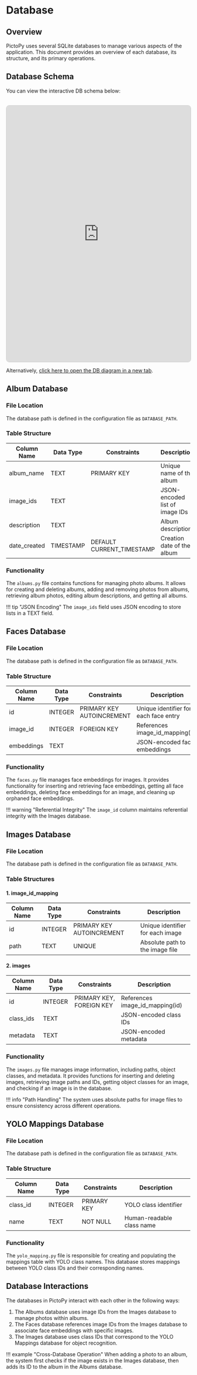 # Database

## Overview

PictoPy uses several SQLite databases to manage various aspects of the application. This document provides an overview of each database, its structure, and its primary operations.
 

## Database Schema

You can view the interactive DB schema below:
<br>
<br>

<iframe 
  src="https://dbdiagram.io/e/685704c4f039ec6d364647e1/68701a53f413ba350850acf9" 
  width="100%" 
  height="700px" 
  style="border: 1px solid #ccc; border-radius: 8px;"
  loading="lazy"
  allowfullscreen>
</iframe>
<br>

 Alternatively, [click here to open the DB diagram in a new tab](https://dbdiagram.io/d/PictoPy-685704c4f039ec6d364647e1).






## Album Database

### File Location

The database path is defined in the configuration file as `DATABASE_PATH`.

### Table Structure

| Column Name  | Data Type | Constraints               | Description                    |
| ------------ | --------- | ------------------------- | ------------------------------ |
| album_name   | TEXT      | PRIMARY KEY               | Unique name of the album       |
| image_ids    | TEXT      |                           | JSON-encoded list of image IDs |
| description  | TEXT      |                           | Album description              |
| date_created | TIMESTAMP | DEFAULT CURRENT_TIMESTAMP | Creation date of the album     |

### Functionality

The `albums.py` file contains functions for managing photo albums. It allows for creating and deleting albums, adding and removing photos from albums, retrieving album photos, editing album descriptions, and getting all albums.

!!! tip "JSON Encoding"
The `image_ids` field uses JSON encoding to store lists in a TEXT field.

## Faces Database

### File Location

The database path is defined in the configuration file as `DATABASE_PATH`.

### Table Structure

| Column Name | Data Type | Constraints               | Description                           |
| ----------- | --------- | ------------------------- | ------------------------------------- |
| id          | INTEGER   | PRIMARY KEY AUTOINCREMENT | Unique identifier for each face entry |
| image_id    | INTEGER   | FOREIGN KEY               | References image_id_mapping(id)       |
| embeddings  | TEXT      |                           | JSON-encoded face embeddings          |

### Functionality

The `faces.py` file manages face embeddings for images. It provides functionality for inserting and retrieving face embeddings, getting all face embeddings, deleting face embeddings for an image, and cleaning up orphaned face embeddings.

!!! warning "Referential Integrity"
The `image_id` column maintains referential integrity with the Images database.

## Images Database

### File Location

The database path is defined in the configuration file as `DATABASE_PATH`.

### Table Structures

#### 1. image_id_mapping

| Column Name | Data Type | Constraints               | Description                      |
| ----------- | --------- | ------------------------- | -------------------------------- |
| id          | INTEGER   | PRIMARY KEY AUTOINCREMENT | Unique identifier for each image |
| path        | TEXT      | UNIQUE                    | Absolute path to the image file  |

#### 2. images

| Column Name | Data Type | Constraints              | Description                     |
| ----------- | --------- | ------------------------ | ------------------------------- |
| id          | INTEGER   | PRIMARY KEY, FOREIGN KEY | References image_id_mapping(id) |
| class_ids   | TEXT      |                          | JSON-encoded class IDs          |
| metadata    | TEXT      |                          | JSON-encoded metadata           |

### Functionality

The `images.py` file manages image information, including paths, object classes, and metadata. It provides functions for inserting and deleting images, retrieving image paths and IDs, getting object classes for an image, and checking if an image is in the database.

!!! info "Path Handling"
The system uses absolute paths for image files to ensure consistency across different operations.

## YOLO Mappings Database

### File Location

The database path is defined in the configuration file as `DATABASE_PATH`.

### Table Structure

| Column Name | Data Type | Constraints | Description               |
| ----------- | --------- | ----------- | ------------------------- |
| class_id    | INTEGER   | PRIMARY KEY | YOLO class identifier     |
| name        | TEXT      | NOT NULL    | Human-readable class name |

### Functionality

The `yolo_mapping.py` file is responsible for creating and populating the mappings table with YOLO class names. This database stores mappings between YOLO class IDs and their corresponding names.

## Database Interactions

The databases in PictoPy interact with each other in the following ways:

1. The Albums database uses image IDs from the Images database to manage photos within albums.
2. The Faces database references image IDs from the Images database to associate face embeddings with specific images.
3. The Images database uses class IDs that correspond to the YOLO Mappings database for object recognition.

!!! example "Cross-Database Operation"
When adding a photo to an album, the system first checks if the image exists in the Images database, then adds its ID to the album in the Albums database.

